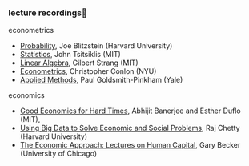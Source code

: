
### lecture recordings🍿

econometrics
- [Probability](https://www.youtube.com/playlist?list=PL2SOU6wwxB0uwwH80KTQ6ht66KWxbzTIo), Joe Blitzstein (Harvard University)
- [Statistics](https://www.youtube.com/playlist?list=PLUl4u3cNGP61MdtwGTqZA0MreSaDybji8), John Tsitsiklis (MIT)
- [Linear Algebra](https://www.youtube.com/playlist?list=PLE7DDD91010BC51F8), Gilbert Strang (MIT)
- [Econometrics](https://www.youtube.com/playlist?list=PL_vQFUgojoerLH1AfiBylg_UvbAaRncKx), Christopher Conlon (NYU) 
- [Applied Methods](https://www.youtube.com/playlist?list=PLWWcL1M3lLlojLTSVf2gGYQ_9TlPyPbiJ), Paul Goldsmith-Pinkham (Yale)

economics
- [Good Economics for Hard Times](https://www.youtube.com/playlist?list=PLMeTHfPZrCG0ewSdWzNZOuOH17X-X9O4r), Abhijit Banerjee and Esther Duflo (MIT),
- [Using Big Data to Solve Economic and Social Problems](https://www.youtube.com/playlist?list=PLalrHnPrv5uDe-vDW5dPxTByQoZu6P6Hq), Raj Chetty (Harvard University)
- [The Economic Approach: Lectures on Human Capital](https://www.youtube.com/watch?v=QajILZ3S2RE&list=PL9334868E7A821E2A), Gary Becker (University of Chicago)


